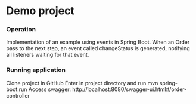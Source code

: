 # Demo project

### Operation
Implementation of an example using events in Spring Boot.
When an Order pass to the next step, an event called changeStatus is generated, notifying all listeners waiting for that event.

### Running application
Clone project in GitHub
Enter in project directory and run mvn spring-boot:run
Access swagger: http://localhost:8080/swagger-ui.html#/order-controller
